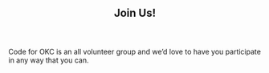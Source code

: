 <div class="wrapper style1 first">
	<article class="container" id="top">
		<div class="row">
			<div class="4u 12u(mobile)">
				<!-- <span class="image fit"><img src="/images/miniport/pic00.jpg" alt="" /></span> -->
			</div>
			<div class="8u 12u(mobile)">
				<header>
					<h1><strong>Join Us!</strong></h1>
				</header>
				<p>
					Code for OKC is an all volunteer group and we’d love to have you participate in any way that you can.
				</p>
				<!-- <p>And this is <strong>Miniport</strong>, a free, fully responsive HTML5 site template designed by <a href="http://twitter.com/ajlkn">AJ</a> for <a href="http://html5up.net">HTML5 UP</a> &amp; released under the <a href="http://html5up.net/license">CCA license</a>.</p>
				<a href="#work" class="button big scrolly">Learn about what I do</a> -->
			</div>
		</div>
	</article>
</div>